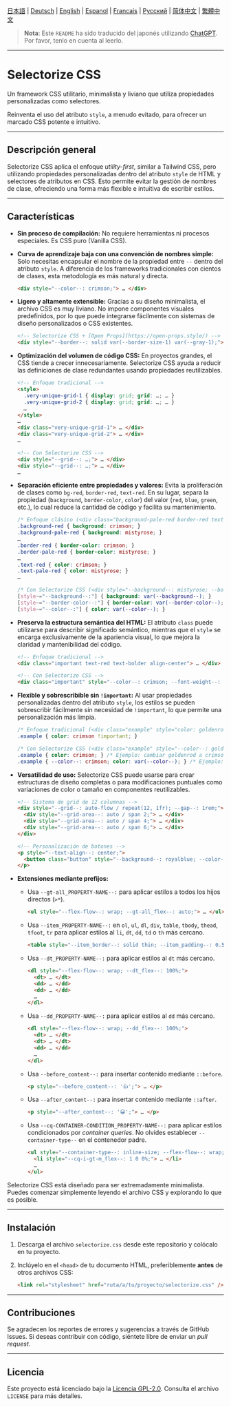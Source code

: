 [日本語](README.md) | [Deutsch](README.de.md) | [English](README.en.md) | [Espanol](README.es.md) | [Francais](README.fr.md) | [Русский](README.ru.md) | [简体中文](README.zh-CN.md) | [繁體中文](README.zh-TW.md)

> **Nota**: Este `README` ha sido traducido del japonés utilizando [ChatGPT](https://chatgpt.com/). Por favor, tenlo en cuenta al leerlo.

---

# Selectorize CSS

Un framework CSS utilitario, minimalista y liviano que utiliza propiedades personalizadas como selectores.

Reinventa el uso del atributo `style`, a menudo evitado, para ofrecer un marcado CSS potente e intuitivo.

---

## Descripción general

Selectorize CSS aplica el enfoque *utility-first*, similar a Tailwind CSS, pero utilizando propiedades personalizadas dentro del atributo `style` de HTML y selectores de atributos en CSS. Esto permite evitar la gestión de nombres de clase, ofreciendo una forma más flexible e intuitiva de escribir estilos.

---

## Características

* **Sin proceso de compilación:**
  No requiere herramientas ni procesos especiales. Es CSS puro (Vanilla CSS).

* **Curva de aprendizaje baja con una convención de nombres simple:**
  Solo necesitas encapsular el nombre de la propiedad entre `--` dentro del atributo `style`. A diferencia de los frameworks tradicionales con cientos de clases, esta metodología es más natural y directa.

  ```html
  <div style="--color--: crimson;"> … </div>
  ```

* **Ligero y altamente extensible:**
  Gracias a su diseño minimalista, el archivo CSS es muy liviano. No impone componentes visuales predefinidos, por lo que puede integrarse fácilmente con sistemas de diseño personalizados o CSS existentes.

  ```html
  <!-- Selectorize CSS + [Open Props](https://open-props.style/) -->
  <div style="--border--: solid var(--border-size-1) var(--gray-1);"> … </div>
  ```

* **Optimización del volumen de código CSS:**
  En proyectos grandes, el CSS tiende a crecer innecesariamente. Selectorize CSS ayuda a reducir las definiciones de clase redundantes usando propiedades reutilizables.

  ```html
  <!-- Enfoque tradicional -->
  <style>
    .very-unique-grid-1 { display: grid; grid: …; … }
    .very-unique-grid-2 { display: grid; grid: …; … }
    …
  </style>
  …
  <div class="very-unique-grid-1"> … </div>
  <div class="very-unique-grid-2"> … </div>
  …

  <!-- Con Selectorize CSS -->
  <div style="--grid--: …;"> … </div>
  <div style="--grid--: …;"> … </div>
  …
  ```

* **Separación eficiente entre propiedades y valores:**
  Evita la proliferación de clases como `bg-red`, `border-red`, `text-red`. En su lugar, separa la propiedad (`background`, `border-color`, `color`) del valor (`red`, `blue`, `green`, etc.), lo cual reduce la cantidad de código y facilita su mantenimiento.

  ```css
  /* Enfoque clásico (<div class="background-pale-red border-red text-red"> … </div>) */
  .background-red { background: crimson; }
  .background-pale-red { background: mistyrose; }
  …
  .border-red { border-color: crimson; }
  .border-pale-red { border-color: mistyrose; }
  …
  .text-red { color: crimson; }
  .text-pale-red { color: mistyrose; }
  …
  
  /* Con Selectorize CSS (<div style="--background--: mistyrose; --border-color--: crimson; --color--: crimson;"> … </div>) */
  [style~="--background--:"] { background: var(--background--); }
  [style~="--border-color--:"] { border-color: var(--border-color--); }
  [style~="--color--:"] { color: var(--color--); }
  ```

* **Preserva la estructura semántica del HTML:**
  El atributo `class` puede utilizarse para describir significado semántico, mientras que el `style` se encarga exclusivamente de la apariencia visual, lo que mejora la claridad y mantenibilidad del código.

  ```html
  <!-- Enfoque tradicional -->
  <div class="important text-red text-bolder align-center"> … </div>

  <!-- Con Selectorize CSS -->
  <div class="important" style="--color--: crimson; --font-weight--: bolder; --text-align--: center;"> … </div>
  ```

* **Flexible y sobrescribible sin `!important`:**
  Al usar propiedades personalizadas dentro del atributo `style`, los estilos se pueden sobrescribir fácilmente sin necesidad de `!important`, lo que permite una personalización más limpia.

  ```css
  /* Enfoque tradicional (<div class="example" style="color: goldenrod;"> … </div>) */
  .example { color: crimson !important; }

  /* Con Selectorize CSS (<div class="example" style="--color--: goldenrod;"> … </div>) */
  .example { color: crimson; } /* Ejemplo: cambiar goldenrod a crimson */
  .example { --color--: crimson; color: var(--color--); } /* Ejemplo: establecer el valor inicial en crimson para que se pueda sobrescribir con `--color--` en el atributo `style` */
  ```

* **Versatilidad de uso:**
  Selectorize CSS puede usarse para crear estructuras de diseño completas o para modificaciones puntuales como variaciones de color o tamaño en componentes reutilizables.

  ```html
  <!-- Sistema de grid de 12 columnas -->
  <div style="--grid--: auto-flow / repeat(12, 1fr); --gap--: 1rem;">
    <div style="--grid-area--: auto / span 2;"> … </div>
    <div style="--grid-area--: auto / span 4;"> … </div>
    <div style="--grid-area--: auto / span 6;"> … </div>
  </div>

  <!-- Personalización de botones -->
  <p style="--text-align--: center;">
    <button class="button" style="--background--: royalblue; --color--: white; --min-inline-size--: calc(100% / 3);"> … </button>
  </p>
  ```

* **Extensiones mediante prefijos:**

  * Usa `--gt-all_PROPERTY-NAME--:` para aplicar estilos a todos los hijos directos (`>*`).

    ```html
    <ul style="--flex-flow--: wrap; --gt-all_flex--: auto;"> … </ul>
    ```

  * Usa `--item_PROPERTY-NAME--:` en `ol`, `ul`, `dl`, `div`, `table`, `tbody`, `thead`, `tfoot`, `tr` para aplicar estilos al `li`, `dt`, `dd`, `td` o `th` más cercano.

    ```html
    <table style="--item_border--: solid thin; --item_padding--: 0.5rem;"> … </table>
    ```

  * Usa `--dt_PROPERTY-NAME--:` para aplicar estilos al `dt` más cercano.

    ```html
    <dl style="--flex-flow--: wrap; --dt_flex--: 100%;">
      <dt> … </dt>
      <dd> … </dd>
      <dd> … </dd>
      …
    </dl>
    ```

  * Usa `--dd_PROPERTY-NAME--:` para aplicar estilos al `dd` más cercano.

    ```html
    <dl style="--flex-flow--: wrap; --dd_flex--: 100%;">
      <dt> … </dt>
      <dt> … </dt>
      <dd> … </dd>
      …
    </dl>
    ```

  * Usa `--before_content--:` para insertar contenido mediante `::before`.

    ```html
    <p style="--before_content--: '👍';"> … </p>
    ```

  * Usa `--after_content--:` para insertar contenido mediante `::after`.

    ```html
    <p style="--after_content--: '😀';"> … </p>
    ```

  * Usa `--cq-CONTAINER-CONDITION_PROPERTY-NAME--:` para aplicar estilos condicionados por *container queries*. No olvides establecer `--container-type--` en el contenedor padre.

    ```html
    <ul style="--container-type--: inline-size; --flex-flow--: wrap; --gt-all_flex--: 100%; --gap--: 1rem; --item_background--: ghostwhite; --item_padding--: 1rem;">
      <li style="--cq-i-gt-m_flex--: 1 0 0%;"> … </li>
      …
    </ul>
    ```

Selectorize CSS está diseñado para ser extremadamente minimalista. Puedes comenzar simplemente leyendo el archivo CSS y explorando lo que es posible.

---

## Instalación

1. Descarga el archivo `selectorize.css` desde este repositorio y colócalo en tu proyecto.
2. Inclúyelo en el `<head>` de tu documento HTML, preferiblemente **antes** de otros archivos CSS:

   ```html
   <link rel="stylesheet" href="ruta/a/tu/proyecto/selectorize.css" />
   ```

---

## Contribuciones

Se agradecen los reportes de errores y sugerencias a través de GitHub Issues.
Si deseas contribuir con código, siéntete libre de enviar un *pull request*.

---

## Licencia

Este proyecto está licenciado bajo la [Licencia GPL-2.0](https://www.gnu.org/licenses/gpl-2.0.html).
Consulta el archivo `LICENSE` para más detalles.
